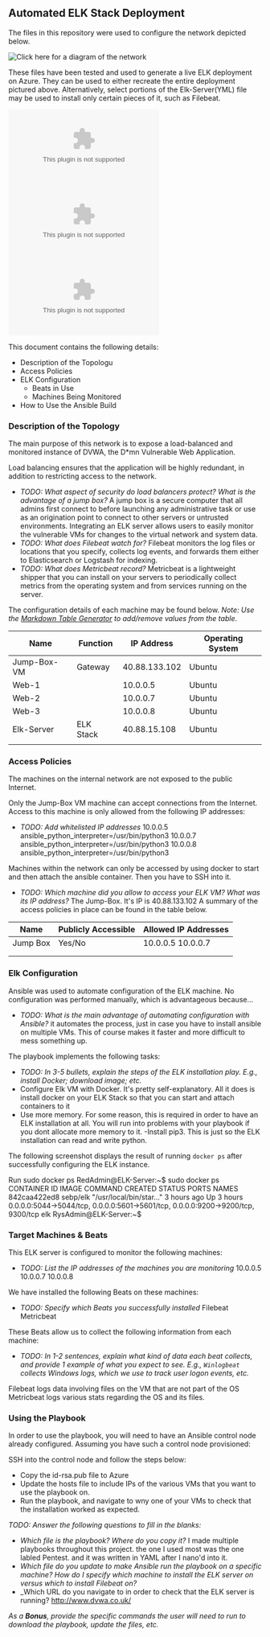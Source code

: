 ## Automated ELK Stack Deployment

The files in this repository were used to configure the network depicted below.

![Click here for a diagram of the network](https://drive.google.com/file/d/14akl_F5LcczJaZdBSShIs3rVBIMBGoVG/view?usp=sharing)

These files have been tested and used to generate a live ELK deployment on Azure. They can be used to either recreate the entire deployment pictured above. Alternatively, select portions of the Elk-Server(YML) file may be used to install only certain pieces of it, such as Filebeat.

![Pentest](Ansible/Pentest(YML).docx)
![Filebeat](Ansible/Filebeat(YML).docx)
![Elk-Server](Ansible/Elk-Server(YML).docx)

This document contains the following details:
- Description of the Topologu
- Access Policies
- ELK Configuration
  - Beats in Use
  - Machines Being Monitored
- How to Use the Ansible Build


### Description of the Topology

The main purpose of this network is to expose a load-balanced and monitored instance of DVWA, the D*mn Vulnerable Web Application.

Load balancing ensures that the application will be highly redundant, in addition to restricting access to the network.
- _TODO: What aspect of security do load balancers protect? What is the advantage of a jump box?_
A jump box is a secure computer that all admins first connect to before launching any administrative task or use as an origination point to connect to other servers or untrusted environments.
Integrating an ELK server allows users to easily monitor the vulnerable VMs for changes to the virtual network and system data.
- _TODO: What does Filebeat watch for?_  Filebeat monitors the log files or locations that you specify, collects log events, and forwards them either to Elasticsearch or Logstash for indexing.
- _TODO: What does Metricbeat record?_ Metricbeat is a lightweight shipper that you can install on your servers to periodically collect metrics from the operating system and from services running on the server.

The configuration details of each machine may be found below.
_Note: Use the [Markdown Table Generator](http://www.tablesgenerator.com/markdown_tables) to add/remove values from the table_.

| Name        | Function  | IP Address    | Operating System |
|-------------|-----------|---------------|------------------|
| Jump-Box-VM | Gateway   | 40.88.133.102 | Ubuntu           |
| Web-1       |           | 10.0.0.5      | Ubuntu           |
| Web-2       |           | 10.0.0.7      | Ubuntu           |
| Web-3       |           | 10.0.0.8      | Ubuntu           |
| Elk-Server  | ELK Stack | 40.88.15.108  | Ubuntu           |
|             |           |               |                  |

### Access Policies

The machines on the internal network are not exposed to the public Internet. 

Only the Jump-Box VM machine can accept connections from the Internet. Access to this machine is only allowed from the following IP addresses:
- _TODO: Add whitelisted IP addresses_
10.0.0.5 ansible_python_interpreter=/usr/bin/python3
10.0.0.7 ansible_python_interpreter=/usr/bin/python3
10.0.0.8 ansible_python_interpreter=/usr/bin/python3


Machines within the network can only be accessed by using docker to start and then attach the ansible container. Then you have to SSH into it.
- _TODO: Which machine did you allow to access your ELK VM? What was its IP address?_ The Jump-Box. It's IP is 
40.88.133.102
A summary of the access policies in place can be found in the table below.

| Name     | Publicly Accessible | Allowed IP Addresses |
|----------|---------------------|----------------------|
| Jump Box | Yes/No              | 10.0.0.5 10.0.0.7    |
|          |                     |                      |
|          |                     |                      |

### Elk Configuration

Ansible was used to automate configuration of the ELK machine. No configuration was performed manually, which is advantageous because...
- _TODO: What is the main advantage of automating configuration with Ansible?_ it automates the process, just in case you have to install ansible on multiple VMs. This of course makes it faster and more difficult to mess something up.

The playbook implements the following tasks:
- _TODO: In 3-5 bullets, explain the steps of the ELK installation play. E.g., install Docker; download image; etc._
- Configure Elk VM with Docker. It's pretty self-explanatory. All it does is install docker on your ELK Stack so that you can start and attach containers to it
- Use more memory. For some reason, this is required in order to have an ELK installation at all. You will run into problems with your playbook if you dont allocate more memory to it.
-Install pip3. This is just so the ELK installation can read and write python.

The following screenshot displays the result of running `docker ps` after successfully configuring the ELK instance.

Run sudo docker ps
RedAdmin@ELK-Server:~$ sudo docker ps
CONTAINER ID        IMAGE               COMMAND                  CREATED             STATUS              PORTS                                                                              NAMES
842caa422ed8        sebp/elk            "/usr/local/bin/star…"   3 hours ago         Up 3 hours          0.0.0.0:5044->5044/tcp, 0.0.0.0:5601->5601/tcp, 0.0.0.0:9200->9200/tcp, 9300/tcp   elk
RysAdmin@ELK-Server:~$

### Target Machines & Beats
This ELK server is configured to monitor the following machines:
- _TODO: List the IP addresses of the machines you are monitoring_
10.0.0.5 
10.0.0.7 
10.0.0.8

We have installed the following Beats on these machines:
- _TODO: Specify which Beats you successfully installed_
Filebeat
Metricbeat

These Beats allow us to collect the following information from each machine:
- _TODO: In 1-2 sentences, explain what kind of data each beat collects, and provide 1 example of what you expect to see. E.g., `Winlogbeat` collects Windows logs, which we use to track user logon events, etc._

Filebeat logs data involving files on the VM that are not part of the OS
Metricbeat logs various stats regarding the OS and its files.

### Using the Playbook
In order to use the playbook, you will need to have an Ansible control node already configured. Assuming you have such a control node provisioned: 

SSH into the control node and follow the steps below:
- Copy the id-rsa.pub file to Azure
- Update the hosts file to include IPs of the various VMs that you want to use the playbook on.
- Run the playbook, and navigate to wny one of your VMs to check that the installation worked as expected.

_TODO: Answer the following questions to fill in the blanks:_
- _Which file is the playbook? Where do you copy it?_ I made multiple playbooks throughout this project. the one I used most was the one labled Pentest. and it was written in YAML after I nano'd into it.
- _Which file do you update to make Ansible run the playbook on a specific machine? How do I specify which machine to install the ELK server on versus which to install Filebeat on?_
- _Which URL do you navigate to in order to check that the ELK server is running? http://www.dvwa.co.uk/

_As a **Bonus**, provide the specific commands the user will need to run to download the playbook, update the files, etc._
